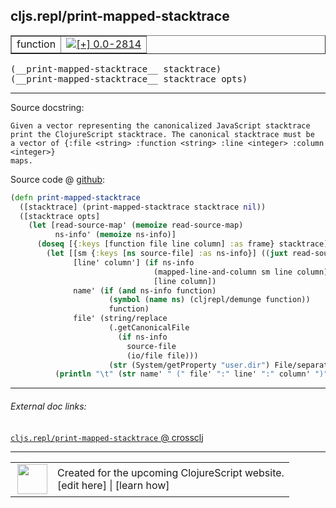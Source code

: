 ## cljs.repl/print-mapped-stacktrace



 <table border="1">
<tr>
<td>function</td>
<td><a href="https://github.com/cljsinfo/cljs-api-docs/tree/0.0-2814"><img valign="middle" alt="[+] 0.0-2814" title="Added in 0.0-2814" src="https://img.shields.io/badge/+-0.0--2814-lightgrey.svg"></a> </td>
</tr>
</table>


 <samp>
(__print-mapped-stacktrace__ stacktrace)<br>
</samp>
 <samp>
(__print-mapped-stacktrace__ stacktrace opts)<br>
</samp>

---





Source docstring:

```
Given a vector representing the canonicalized JavaScript stacktrace
print the ClojureScript stacktrace. The canonical stacktrace must be
a vector of {:file <string> :function <string> :line <integer> :column <integer>}
maps.
```


Source code @ [github](https://github.com/clojure/clojurescript/blob/r2814/src/clj/cljs/repl.clj#L197-L220):

```clj
(defn print-mapped-stacktrace
  ([stacktrace] (print-mapped-stacktrace stacktrace nil))
  ([stacktrace opts]
    (let [read-source-map' (memoize read-source-map)
          ns-info' (memoize ns-info)]
      (doseq [{:keys [function file line column] :as frame} stacktrace]
        (let [[sm {:keys [ns source-file] :as ns-info}] ((juxt read-source-map' ns-info') file)
              [line' column'] (if ns-info
                                (mapped-line-and-column sm line column)
                                [line column])
              name' (if (and ns-info function)
                      (symbol (name ns) (cljrepl/demunge function))
                      function)
              file' (string/replace
                      (.getCanonicalFile
                        (if ns-info
                          source-file
                          (io/file file)))
                      (str (System/getProperty "user.dir") File/separator) "")]
          (println "\t" (str name' " (" file' ":" line' ":" column' ")")))))))
```

<!--
Repo - tag - source tree - lines:

 <pre>
clojurescript @ r2814
└── src
    └── clj
        └── cljs
            └── <ins>[repl.clj:197-220](https://github.com/clojure/clojurescript/blob/r2814/src/clj/cljs/repl.clj#L197-L220)</ins>
</pre>

-->

---



###### External doc links:

[`cljs.repl/print-mapped-stacktrace` @ crossclj](http://crossclj.info/fun/cljs.repl/print-mapped-stacktrace.html)<br>

---

 <table>
<tr><td>
<img valign="middle" align="right" width="48px" src="http://i.imgur.com/Hi20huC.png">
</td><td>
Created for the upcoming ClojureScript website.<br>
[edit here] | [learn how]
</td></tr></table>

[edit here]:https://github.com/cljsinfo/cljs-api-docs/blob/master/cljsdoc/cljs.repl_print-mapped-stacktrace.cljsdoc
[learn how]:https://github.com/cljsinfo/cljs-api-docs/wiki/cljsdoc-files

<!--

This information was too distracting to show to readers, but I'll leave it
commented here since it is helpful to:

- pretty-print the data used to generate this document
- and show how to retrieve that data



The API data for this symbol:

```clj
{:ns "cljs.repl",
 :name "print-mapped-stacktrace",
 :signature ["[stacktrace]" "[stacktrace opts]"],
 :history [["+" "0.0-2814"]],
 :type "function",
 :full-name-encode "cljs.repl_print-mapped-stacktrace",
 :source {:code "(defn print-mapped-stacktrace\n  ([stacktrace] (print-mapped-stacktrace stacktrace nil))\n  ([stacktrace opts]\n    (let [read-source-map' (memoize read-source-map)\n          ns-info' (memoize ns-info)]\n      (doseq [{:keys [function file line column] :as frame} stacktrace]\n        (let [[sm {:keys [ns source-file] :as ns-info}] ((juxt read-source-map' ns-info') file)\n              [line' column'] (if ns-info\n                                (mapped-line-and-column sm line column)\n                                [line column])\n              name' (if (and ns-info function)\n                      (symbol (name ns) (cljrepl/demunge function))\n                      function)\n              file' (string/replace\n                      (.getCanonicalFile\n                        (if ns-info\n                          source-file\n                          (io/file file)))\n                      (str (System/getProperty \"user.dir\") File/separator) \"\")]\n          (println \"\\t\" (str name' \" (\" file' \":\" line' \":\" column' \")\")))))))",
          :title "Source code",
          :repo "clojurescript",
          :tag "r2814",
          :filename "src/clj/cljs/repl.clj",
          :lines [197 220]},
 :full-name "cljs.repl/print-mapped-stacktrace",
 :docstring "Given a vector representing the canonicalized JavaScript stacktrace\nprint the ClojureScript stacktrace. The canonical stacktrace must be\na vector of {:file <string> :function <string> :line <integer> :column <integer>}\nmaps."}

```

Retrieve the API data for this symbol:

```clj
;; from Clojure REPL
(require '[clojure.edn :as edn])
(-> (slurp "https://raw.githubusercontent.com/cljsinfo/cljs-api-docs/catalog/cljs-api.edn")
    (edn/read-string)
    (get-in [:symbols "cljs.repl/print-mapped-stacktrace"]))
```

-->
